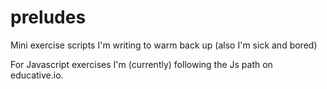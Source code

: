 # preludes
Mini exercise scripts I'm writing to warm back up (also I'm sick and bored)

For Javascript exercises I'm (currently) following the Js path on educative.io. 
